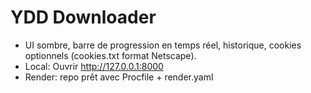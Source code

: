 ﻿# YDD Downloader

- UI sombre, barre de progression en temps réel, historique, cookies optionnels (cookies.txt format Netscape).
- Local:
Ouvrir http://127.0.0.1:8000
- Render: repo prêt avec Procfile + render.yaml
